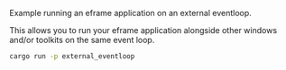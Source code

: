 Example running an eframe application on an external eventloop.

This allows you to run your eframe application alongside other windows and/or toolkits on the same event loop.

```sh
cargo run -p external_eventloop
```
